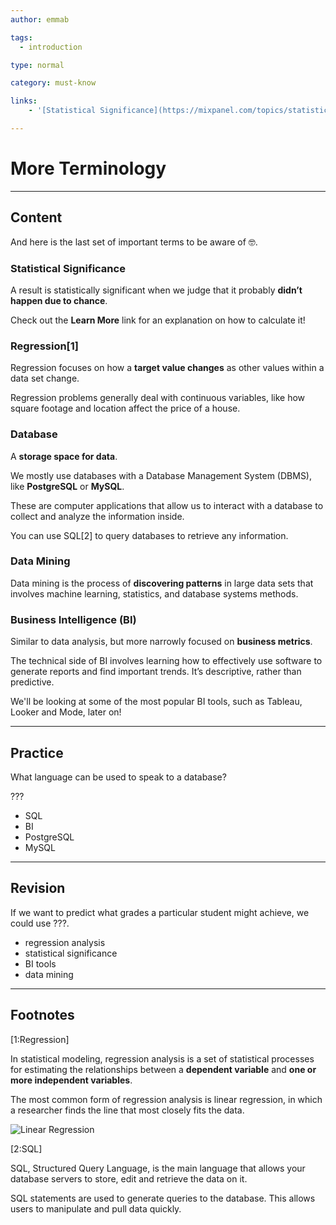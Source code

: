```yaml
---
author: emmab

tags:
  - introduction

type: normal

category: must-know

links:
	- '[Statistical Significance](https://mixpanel.com/topics/statistical-significance/){website}'

---
```


# More Terminology

---
## Content

And here is the last set of important terms to be aware of 🤓.

### Statistical Significance

A result is statistically significant when we judge that it probably **didn’t happen due to chance**.

Check out the **Learn More** link for an explanation on how to calculate it!

### Regression[1]

Regression focuses on how a **target value changes** as other values within a data set change. 

Regression problems generally deal with continuous variables, like how square footage and location affect the price of a house.

### Database

A **storage space for data**.

We mostly use databases with a Database Management System (DBMS), like **PostgreSQL** or **MySQL**. 

These are computer applications that allow us to interact with a database to collect and analyze the information inside.

You can use SQL[2] to query databases to retrieve any information.

### Data Mining

Data mining is the process of **discovering patterns** in large data sets that involves machine learning, statistics, and database systems methods.

### Business Intelligence (BI)

Similar to data analysis, but more narrowly focused on **business metrics**. 

The technical side of BI involves learning how to effectively use software to generate reports and find important trends. It’s descriptive, rather than predictive.

We'll be looking at some of the most popular BI tools, such as Tableau, Looker and Mode, later on!

---
## Practice

What language can be used to speak to a database?

???

* SQL
* BI
* PostgreSQL
* MySQL

---
## Revision

If we want to predict what grades a particular student might achieve, we could use ???.

* regression analysis
* statistical significance
* BI tools
* data mining

---
## Footnotes

[1:Regression]

In statistical modeling, regression analysis is a set of statistical processes for estimating the relationships between a **dependent variable** and **one or more independent variables**. 

The most common form of regression analysis is linear regression, in which a researcher finds the line  that most closely fits the data.

![Linear Regression](https://img.enkipro.com/231a7e709f29c809b11245339b422b97.png)

[2:SQL]

SQL, Structured Query Language, is the main language that allows your database servers to store, edit and retrieve the data on it.

SQL statements are used to generate queries to the database. This allows users to manipulate and pull data quickly.